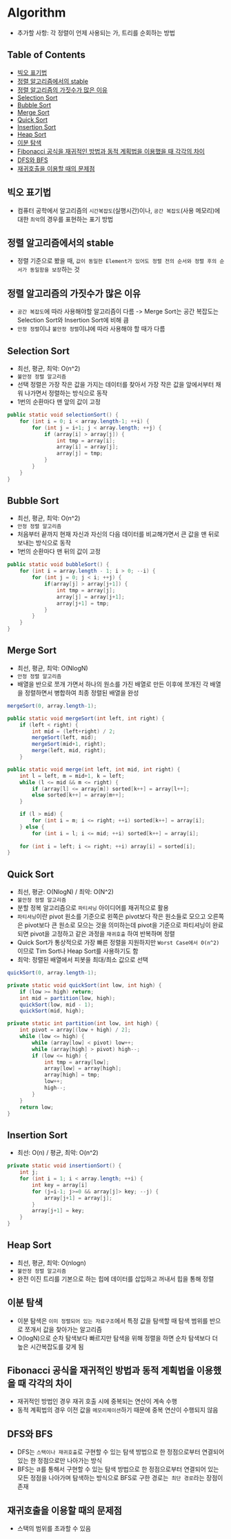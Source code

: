 # Algorithm
* 추가할 사항: 각 정렬이 언제 사용되는 가, 트리를 순회하는 방법

## Table of Contents
* [빅오 표기법](#빅오-표기법)
* [정렬 알고리즘에서의 stable](#정렬-알고리즘에서의-stable)
* [정렬 알고리즘의 가짓수가 많은 이유](#정렬-알고리즘의-가짓수가-많은-이유)
* [Selection Sort](#selection-sort)
* [Bubble Sort](#bubble-sort)
* [Merge Sort](#merge-sort)
* [Quick Sort](#quick-sort)
* [Insertion Sort](#insertion-sort)
* [Heap Sort](#heap-sort)
* [이분 탐색](#이분-탐색)
* [Fibonacci 공식을 재귀적인 방법과 동적 계획법을 이용했을 때 각각의 차이](#fibonacci-공식을-재귀적인-방법과-동적-계획법을-이용했을-때-각각의-차이)
* [DFS와 BFS](#dfs와-bfs)
* [재귀호출을 이용할 때의 문제점](#재귀호출을-이용할-때의-문제점)

## 빅오 표기법
* 컴퓨터 공학에서 알고리즘의 `시간복잡도`(실행시간)이나, `공간 복잡도`(사용 메모리)에 대한 `최악`의 경우를 표현하는 표기 방법

## 정렬 알고리즘에서의 stable
* 정렬 기준으로 봤을 때, `값이 동일한 Element가 있어도 정렬 전의 순서와 정렬 후의 순서가 동일함을 보장`하는 것

## 정렬 알고리즘의 가짓수가 많은 이유
* `공간 복잡도`에 따라 사용해야할 알고리즘이 다름 -> Merge Sort는 공간 복잡도는 Selection Sort와 Insertion Sort에 비해 큼
* `안정 정렬`이냐 `불안정 정렬`이냐에 따라 사용해야 할 때가 다름

## Selection Sort
* 최선, 평균, 최악: O(n^2) 
* `불안정 정렬 알고리즘`
* 선택 정렬은 가장 작은 값을 가지는 데이터를 찾아서 가장 작은 값을 앞에서부터 채워 나가면서 정렬하는 방식으로 동작
* 1번의 순환마다 맨 앞의 값이 고정
```java
public static void selectionSort() {
    for (int i = 0; i < array.length-1; ++i) {
        for (int j = i+1; j < array.length; ++j) {
            if (array[i] > array[j]) {
                int tmp = array[i];
                array[i] = array[j];
                array[j] = tmp;
            }
        }
    }
}
```

## Bubble Sort
* 최선, 평균, 최악: O(n^2)
* `안정 정렬 알고리즘`
* 처음부터 끝까지 현재 자신과 자신의 다음 데이터를 비교해가면서 큰 값을 맨 뒤로 보내는 방식으로 동작
* 1번의 순환마다 맨 뒤의 값이 고정
```java
public static void bubbleSort() {
    for (int i = array.length - 1; i > 0; --i) {
        for (int j = 0; j < i; ++j) {
            if(array[j] > array[j+1]) {
                int tmp = array[j];
                array[j] = array[j+1];
                array[j+1] = tmp;
            }
        }
    }
}
```

## Merge Sort
* 최선, 평균, 최악: O(NlogN)
* `안정 정렬 알고리즘`
* 배열을 반으로 쪼개 가면서 하나의 원소를 가진 배열로 만든 이후에 쪼개진 각 배열을 정렬하면서 병합하여 최종 정렬된 배열을 완성
```java
mergeSort(0, array.length-1);

public static void mergeSort(int left, int right) {
    if (left < right) {
        int mid = (left+right) / 2;
        mergeSort(left, mid);
        mergeSort(mid+1, right);
        merge(left, mid, right);
    }

public static void merge(int left, int mid, int right) {
    int l = left, m = mid+1, k = left;
    while (l <= mid && m <= right) {
        if (array[l] <= array[m]) sorted[k++] = array[l++];
        else sorted[k++] = array[m++];
    }

    if (l > mid) {
        for (int i = m; i <= right; ++i) sorted[k++] = array[i];
    } else {
        for (int i = l; i <= mid; ++i) sorted[k++] = array[i];
    
    for (int i = left; i <= right; ++i) array[i] = sorted[i];
}
```

## Quick Sort
* 최선, 평균: O(NlogN) / 최악: O(N^2)
* `불안정 정렬 알고리즘`
* 분할 정복 알고리즘으로 `파티셔닝` 아이디어를 재귀적으로 활용
* `파티셔닝`이란 pivot 원소를 기준으로 왼쪽은 pivot보다 작은 원소들로 모으고 오른쪽은 pivot보다 큰 원소로 모으는 것을 의미하는데 pivot을 기준으로 파티셔닝이 완료되면 pivot을 고정하고 같은 과정을 `재귀호출` 하여 반복하며 정렬
* Quick Sort가 통상적으로 가장 빠른 정렬을 지원하지만 `Worst Case에서 O(n^2)`이므로 Tim Sort나 Heap Sort를 사용하기도 함
* 최악: 정렬된 배열에서 피봇을 최대/최소 값으로 선택
```java
quickSort(0, array.length-1);

private static void quickSort(int low, int high) {
    if (low >= high) return;
    int mid = partition(low, high);
    quickSort(low, mid - 1);
    quickSort(mid, high);

private static int partition(int low, int high) {
    int pivot = array[(low + high) / 2];
    while (low <= high) {
        while (array[low] < pivot) low++;
        while (array[high] > pivot) high--;
        if (low <= high) {
            int tmp = array[low];
            array[low] = array[high];
            array[high] = tmp;
            low++;
            high--;
        }
    }
    return low;
}
```

## Insertion Sort
* 최선: O(n) / 평균, 최악: O(n^2)
```java
private static void insertionSort() {
    int j;
    for (int i = 1; i < array.length; ++i) {
        int key = array[i]
        for (j=i-1; j>=0 && array[j]> key; --j) {
            array[j+1] = array[j];
        }
        array[j+1] = key;
    }
}
```

## Heap Sort
* 최선, 평균, 최악: O(nlogn) 
* `불안정 정렬 알고리즘`
* 완전 이진 트리를 기본으로 하는 힙에 데이터를 삽입하고 꺼내서 힙을 통해 정렬

## 이분 탐색
* 이분 탐색은 `이미 정렬되어 있는 자료구조`에서 특정 값을 탐색할 때 탐색 범위를 반으로 쪼개서 값을 찾아가는 알고리즘
* O(logN)으로 순차 탐색보다 빠르지만 탐색을 위해 정렬을 하면 순차 탐색보다 더 높은 시간복잡도를 갖게 됨

## Fibonacci 공식을 재귀적인 방법과 동적 계획법을 이용했을 때 각각의 차이
* 재귀적인 방법인 경우 재귀 호출 시에 중복되는 연산이 계속 수행
* 동적 계획법의 경우 이전 값을 `메모리제이션`하기 때문에 중복 연산이 수행되지 않음

## DFS와 BFS
* DFS는 `스택이나 재귀호출`로 구현할 수 있는 탐색 방법으로 한 정점으로부터 연결되어 있는 한 정점으로만 나아가는 방식
* BFS는 `큐`를 통해서 구현할 수 있는 탐색 방법으로 한 정점으로부터 연결되어 있는 모든 정점을 나아가며 탐색하는 방식으로 BFS로 구한 경로는` 최단 경로`라는 장점이 존재

## 재귀호출을 이용할 때의 문제점
* 스택의 범위를 초과할 수 있음